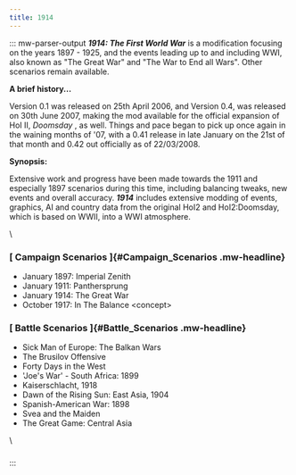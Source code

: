 ```yaml
---
title: 1914
---
```


::: mw-parser-output
**_1914: The First World War_** is a modification focusing on the years
1897 - 1925, and the events leading up to and including WWI, also known
as \"The Great War\" and \"The War to End all Wars\". Other scenarios
remain available.

**A brief history\...**

Version 0.1 was released on 25th April 2006, and Version 0.4, was
released on 30th June 2007, making the mod available for the official
expansion of HoI II, _Doomsday_ , as well. Things and pace began to pick
up once again in the waining months of \'07, with a 0.41 release in late
January on the 21st of that month and 0.42 out officially as of
22/03/2008.

**Synopsis:**

Extensive work and progress have been made towards the 1911 and
especially 1897 scenarios during this time, including balancing tweaks,
new events and overall accuracy. **_1914_** includes extensive modding
of events, graphics, AI and country data from the original HoI2 and
HoI2:Doomsday, which is based on WWII, into a WWI atmosphere.

\

### [ **Campaign Scenarios** ]{#Campaign_Scenarios .mw-headline}

- January 1897: Imperial Zenith
- January 1911: Panthersprung
- January 1914: The Great War
- October 1917: In The Balance \<concept\>

### [ **Battle Scenarios** ]{#Battle_Scenarios .mw-headline}

- Sick Man of Europe: The Balkan Wars
- The Brusilov Offensive
- Forty Days in the West
- \'Joe\'s War\' - South Africa: 1899
- Kaiserschlacht, 1918
- Dawn of the Rising Sun: East Asia, 1904
- Spanish-American War: 1898
- Svea and the Maiden
- The Great Game: Central Asia

\

###

:::

